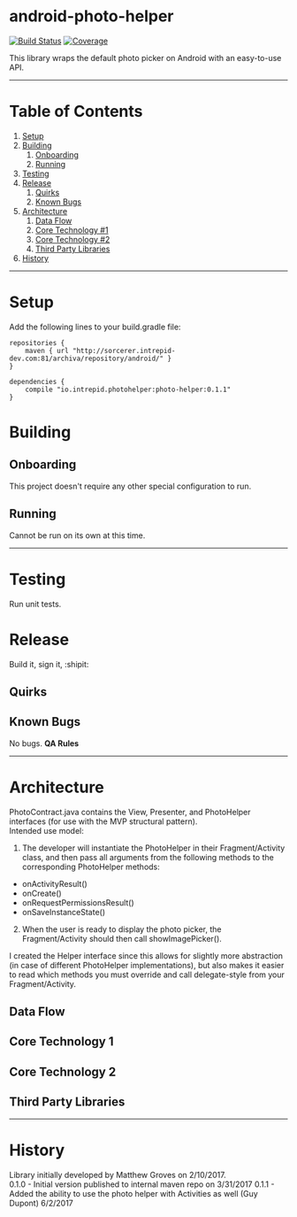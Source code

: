 # android-photo-helper

[![Build Status](https://ci.intrepid.io/buildStatus/icon?job=photo-helper-android)](https://ci.intrepid.io/job/photo-helper-android/)
[![Coverage](http://ci.intrepid.io:9913/jenkins/cobertura/hoto-helper-android/)](https://ci.intrepid.io/job/photo-helper-android/cobertura/)

This library wraps the default photo picker on Android with an easy-to-use API.
___
# Table of Contents

1. [Setup](#setup)
2. [Building](#building)
	1. [Onboarding](#onboarding)
	2. [Running](#running)
3. [Testing](#testing)
4. [Release](#release)
	1. [Quirks](#quirks)
	2. [Known Bugs](#known-bugs)
5. [Architecture](#architecture)
	1. [Data Flow](#data-flow)
	2. [Core Technology #1](#core-technology-1)
	3. [Core Technology #2](#core-technology-2)
	4. [Third Party Libraries](#third-party-libraries)
6. [History](#history)

___
# Setup
Add the following lines to your build.gradle file:
```
repositories {
    maven { url "http://sorcerer.intrepid-dev.com:81/archiva/repository/android/" }
}

dependencies {
    compile "io.intrepid.photohelper:photo-helper:0.1.1"
}
```

# Building
## Onboarding
This project doesn't require any other special configuration to run.

## Running
Cannot be run on its own at this time.
___

# Testing
Run unit tests.

# Release
Build it, sign it, :shipit:

## Quirks

## Known Bugs
No bugs. **QA Rules**
___

# Architecture
PhotoContract.java contains the View, Presenter, and PhotoHelper interfaces (for use with the MVP structural pattern).<br/>
Intended use model:

1. The developer will instantiate the PhotoHelper in their Fragment/Activity class, and then pass all arguments from the following methods to the corresponding PhotoHelper methods:

 - onActivityResult()
 - onCreate()
 - onRequestPermissionsResult()
 - onSaveInstanceState()

2. When the user is ready to display the photo picker, the Fragment/Activity should then call showImagePicker().

I created the Helper interface since this allows for slightly more abstraction (in case of different PhotoHelper implementations), but also makes it easier to read which methods you must override and call delegate-style from your Fragment/Activity.

## Data Flow
## Core Technology 1
## Core Technology 2
## Third Party Libraries
___

# History
Library initially developed by Matthew Groves on 2/10/2017.
<br>
0.1.0 - Initial version published to internal maven repo on 3/31/2017
0.1.1 - Added the ability to use the photo helper with Activities as well (Guy Dupont) 6/2/2017
